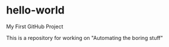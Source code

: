 # hello-world
My First GitHub Project

This is a repository for working on "Automating the boring stuff"

